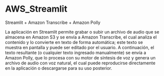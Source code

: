 # AWS_Streamlit
Streamlit + Amazon Transcribe + Amazon Polly

La aplicación en Streamlit permite grabar o subir un archivo de audio que se almacena en Amazon S3 y se envía a Amazon Transcribe, el cual analiza el contenido y lo convierte en texto de forma automática; este texto se muestra en pantalla y puede ser editado por el usuario. A continuación, el texto resultante (o cualquier texto ingresado manualmente) se envía a Amazon Polly, que lo procesa con su motor de síntesis de voz y genera un archivo de audio con voz natural, el cual puede reproducirse directamente en la aplicación o descargarse para su uso posterior.
